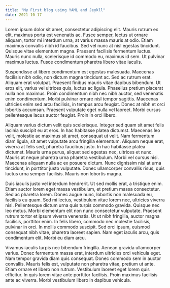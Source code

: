 ```yaml
---
title: "My First blog using YAML and Jeykll"
date: 2021-10-17
---
```


Lorem ipsum dolor sit amet, consectetur adipiscing elit. Mauris rutrum ex elit, maximus porta est venenatis ac. Fusce semper, lectus ut ornare aliquam, tortor mi interdum urna, at varius massa mauris at odio. Etiam maximus convallis nibh id faucibus. Sed vel nunc at nisl egestas tincidunt. Quisque vitae elementum magna. Praesent facilisis fermentum luctus. Mauris nunc nulla, scelerisque id commodo eu, maximus id sem. Ut pulvinar maximus luctus. Fusce condimentum pharetra libero vitae iaculis.

Suspendisse at libero condimentum est egestas malesuada. Maecenas facilisis nibh odio, non dictum magna tincidunt ac. Sed ac rutrum erat. Aliquam erat volutpat. Praesent finibus mauris vitae dapibus bibendum. Ut eros elit, varius vel ultrices quis, luctus ac ligula. Phasellus pretium placerat nulla non maximus. Proin condimentum nibh nec nibh auctor, sed venenatis enim condimentum. Morbi pulvinar ornare nisl tempor sagittis. Maecenas ultricies enim sed arcu facilisis, in tempus arcu feugiat. Donec at nibh et orci lobortis accumsan. Praesent vulputate eget nulla vel laoreet. Morbi cursus pellentesque lacus auctor feugiat. Proin in orci libero.

Aliquam varius dictum velit quis scelerisque. Integer sed quam sit amet felis lacinia suscipit eu at eros. In hac habitasse platea dictumst. Maecenas leo velit, molestie ac maximus sit amet, consequat ut velit. Nam fermentum diam ligula, sit amet vulputate arcu fringilla elementum. Aliquam neque erat, viverra at felis sed, pharetra faucibus justo. In hac habitasse platea dictumst. Mauris urna purus, aliquet sed egestas nec, ultrices et nunc. Mauris at neque pharetra urna pharetra vestibulum. Morbi vel cursus nisi. Maecenas aliquam nulla ac ex posuere dictum. Nunc dignissim nisl at urna tincidunt, in porttitor justo vulputate. Donec ullamcorper convallis risus, quis luctus urna semper facilisis. Mauris non lobortis magna.

Duis iaculis justo vel interdum hendrerit. Ut sed mollis erat, a tristique enim. Etiam auctor lorem eget massa vestibulum, et pretium massa consectetur. Sed ac pharetra lorem. Donec augue nunc, lobortis non malesuada eu, facilisis eu quam. Sed mi lectus, vestibulum vitae lorem nec, ultricies viverra nisl. Pellentesque dictum urna quis turpis commodo gravida. Quisque nec leo metus. Morbi elementum elit non nunc consectetur vulputate. Praesent rutrum tortor et ipsum viverra venenatis. Ut ut nibh fringilla, auctor magna facilisis, porttitor enim. In felis libero, commodo nec molestie facilisis, pulvinar in orci. In mollis commodo suscipit. Sed orci ipsum, euismod consequat nibh vitae, pharetra laoreet sapien. Nam eget iaculis arcu, quis condimentum elit. Morbi eu diam arcu.

Vivamus iaculis turpis nec bibendum fringilla. Aenean gravida ullamcorper varius. Donec fermentum massa erat, interdum ultricies orci vehicula eget. Nam tempor gravida diam quis consequat. Donec commodo sem in auctor convallis. Mauris felis est, vulputate non pharetra vitae, pretium ut ante. Etiam ornare et libero non rutrum. Vestibulum laoreet eget lorem quis efficitur. In quis lorem vitae ante porttitor facilisis. Proin maximus facilisis ante ac viverra. Morbi vestibulum libero in dapibus vehicula.
